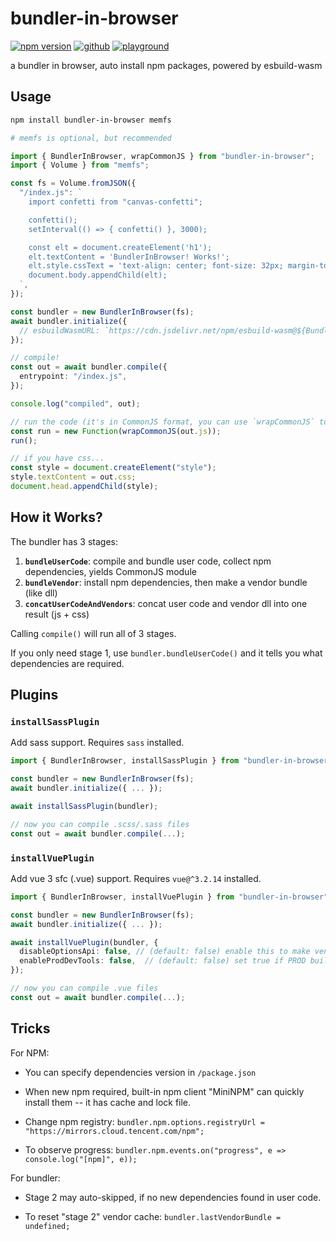# bundler-in-browser

[![npm version](https://img.shields.io/npm/v/bundler-in-browser.svg)](https://www.npmjs.com/package/bundler-in-browser) [![github](https://img.shields.io/badge/github-source-blue)](https://github.com/lyonbot/bundler-in-browser) [![playground](https://img.shields.io/badge/playground-online-green)](https://lyonbot.github.io/bundler-in-browser/)

a bundler in browser, auto install npm packages, powered by esbuild-wasm

## Usage

```sh
npm install bundler-in-browser memfs

# memfs is optional, but recommended
```

```ts
import { BundlerInBrowser, wrapCommonJS } from "bundler-in-browser";
import { Volume } from "memfs";

const fs = Volume.fromJSON({
  "/index.js": `
    import confetti from "canvas-confetti";

    confetti();
    setInterval(() => { confetti() }, 3000);

    const elt = document.createElement('h1');
    elt.textContent = 'BundlerInBrowser! Works!';
    elt.style.cssText = 'text-align: center; font-size: 32px; margin-top: 30vh;';
    document.body.appendChild(elt);
  `,
});

const bundler = new BundlerInBrowser(fs);
await bundler.initialize({
  // esbuildWasmURL: `https://cdn.jsdelivr.net/npm/esbuild-wasm@${BundlerInBrowser.esbuildVersion}/esbuild.wasm`,  // optional
});

// compile!
const out = await bundler.compile({
  entrypoint: "/index.js",
});

console.log("compiled", out);

// run the code (it's in CommonJS format, you can use `wrapCommonJS` to wrap it)
const run = new Function(wrapCommonJS(out.js));
run();

// if you have css...
const style = document.createElement("style");
style.textContent = out.css;
document.head.appendChild(style);
```

## How it Works?

The bundler has 3 stages:

1. **`bundleUserCode`**: compile and bundle user code, collect npm dependencies, yields CommonJS module
2. **`bundleVendor`**: install npm dependencies, then make a vendor bundle (like dll)
3. **`concatUserCodeAndVendors`**: concat user code and vendor dll into one result (js + css)

Calling `compile()` will run all of 3 stages.

If you only need stage 1, use `bundler.bundleUserCode()` and it tells you what dependencies are required.

## Plugins

### `installSassPlugin`

Add sass support. Requires `sass` installed.

```ts
import { BundlerInBrowser, installSassPlugin } from "bundler-in-browser";

const bundler = new BundlerInBrowser(fs);
await bundler.initialize({ ... });

await installSassPlugin(bundler);

// now you can compile .scss/.sass files
const out = await bundler.compile(...);
```

### `installVuePlugin`

Add vue 3 sfc (.vue) support. Requires `vue@^3.2.14` installed.

```ts
import { BundlerInBrowser, installVuePlugin } from "bundler-in-browser";

const bundler = new BundlerInBrowser(fs);
await bundler.initialize({ ... });

await installVuePlugin(bundler, {
  disableOptionsApi: false, // (default: false) enable this to make vendor bundle smaller
  enableProdDevTools: false,  // (default: false) set true if PROD build requires devtool too
});

// now you can compile .vue files
const out = await bundler.compile(...);
```

## Tricks

For NPM:

- You can specify dependencies version in `/package.json`

- When new npm required, built-in npm client "MiniNPM" can quickly install them -- it has cache and lock file.

- Change npm registry: `bundler.npm.options.registryUrl = "https://mirrors.cloud.tencent.com/npm";`

- To observe progress: `bundler.npm.events.on("progress", e => console.log("[npm]", e));`

For bundler:

- Stage 2 may auto-skipped, if no new dependencies found in user code.

- To reset "stage 2" vendor cache: `bundler.lastVendorBundle = undefined;`
